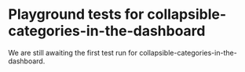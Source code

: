 # Playground tests for collapsible-categories-in-the-dashboard
We are still awaiting the first test run for collapsible-categories-in-the-dashboard.

